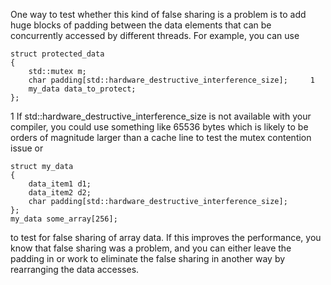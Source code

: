 One way to test whether this kind of false sharing is a problem is to add huge blocks of padding between the data elements that can be concurrently accessed by different threads. For example, you can use
```
struct protected_data
{
    std::mutex m;
    char padding[std::hardware_destructive_interference_size];     1
    my_data data_to_protect;
};
```
1 If std::hardware_destructive_interference_size is not available with your compiler, you could use something like 65536 bytes which is likely to be orders of magnitude larger than a cache line
to test the mutex contention issue or
```
struct my_data
{
    data_item1 d1;
    data_item2 d2;
    char padding[std::hardware_destructive_interference_size];
};
my_data some_array[256];
```
to test for false sharing of array data. If this improves the performance, you know that false sharing was a problem, and you can either leave the padding in or work to eliminate the false sharing in another way by rearranging the data accesses.